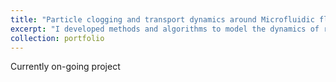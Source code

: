 ```yaml
---
title: "Particle clogging and transport dynamics around Microfluidic flow bends"
excerpt: "I developed methods and algorithms to model the dynamics of rigid fiber-like particles and analyze their clogging properties around flow corners/bends in microfluidic devices."
collection: portfolio
---
```

Currently on-going project